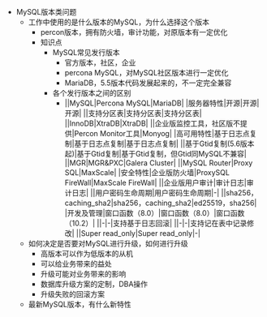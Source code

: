 - MySQL版本类问题
	- 工作中使用的是什么版本的MySQL，为什么选择这个版本
		- percon版本，拥有防火墙，审计功能，对原版本有一定优化
		- 知识点
			- MySQL常见发行版本
				- 官方版本，社区，企业
				- percona MySQL，对MySQL社区版本进行一定优化
				- MariaDB，5.5版本代码发展起来的，不一定完全兼容
			- 各个发行版本之间的区别
				- ||MySQL|Percona MySQL|MariaDB|
				  |服务器特性|开源|开源|开源|
				  ||支持分区表|支持分区表|支持分区表|
				  ||InnoDB|XtraDB|XtraDB|
				  ||企业版监控工具，社区版不提供|Percon Monitor工具|Monyog|
				  |高可用特性|基于日志点复制|基于日志点复制|基于日志点复制|
				  ||基于Gtid复制(5.6版本起)|基于Gtid复制|基于Gtid复制，但Gtid同MySQL不兼容|
				  ||MGR|MGR&PXC|Galera Cluster|
				  ||MySQL Router|Proxy SQL|MaxScale|
				  |安全特性|企业版防火墙|ProxySQL FireWall|MaxScale FireWall|
				  ||企业版用户审计|审计日志|审计日志|
				  ||用户密码生命周期|用户密码生命周期|-|
				  ||sha256，caching_sha2|sha256，caching_sha2|ed25519，sha256|
				  |开发及管理|窗口函数（8.0）|窗口函数（8.0）|窗口函数（10.2）|
				  ||-|-|支持基于日志回滚|
				  ||-|-|支持记在表中记录修改|
				  ||Super read_only|Super read_only|-|
	- 如何决定是否要对MySQL进行升级，如何进行升级
		- 高版本可以作为低版本的从机
		- 可以给业务带来的益处
		- 升级可能对业务带来的影响
		- 数据库升级方案的定制，DBA操作
		- 升级失败的回滚方案
	- 最新MySQL版本，有什么新特性